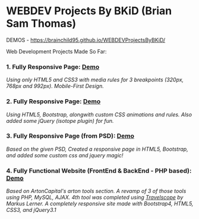 # WEBDEV Projects By BKiD (Brian Sam Thomas)

DEMOS - https://brainchild95.github.io/WEBDEVProjectsByBKiD/

Web Development Projects Made So Far: 

<h3>1. Fully Responsive Page: <a href="https://brainchild95.github.io/WEBDEVProjectsByBKiD/1.%20Responsive_HTML5-CSS3/index.html">Demo</a></h3>
   <em>Using only HTML5 and CSS3 with media rules for 3 breakpoints (320px, 768px and 992px). Mobile-First Design.</em>
   
<h3>2. Fully Responsive Page: <a href="https://brainchild95.github.io/WEBDEVProjectsByBKiD/2.%20Responsive_HTML5-CSS3-Bootstrap4-jQuery/index.html">Demo</a></h3>
   <em>Using HTML5, Bootstrap, alongwith custom CSS animations and rules. Also added some jQuery (isotope plugin) for fun.</em>
   
<h3>3. Fully Responsive Page (from PSD): <a href="https://brainchild95.github.io/WEBDEVProjectsByBKiD/3.%20Responsive_PSD-To-Bootstrap4_Stripe/main.html">Demo</a></h3>
   <em>Based on the given PSD, Created a responsive page in HTML5, Bootstrap, and added some custom css and jquery magic!</em>
   
<h3>4. Fully Functional Website (FrontEnd & BackEnd - PHP based): <a href="#"><abbr title="Not possible on Github Pages as per ToS.">Demo</abbr></a></h3>
   <em>Based on ArtonCapital's arton tools section. A revamp of 3 of those tools using PHP, MySQL, AJAX. 4th tool was completed using <a href="https://www.markuslerner.com/#travelscope">Travelscope</a> by Markus Lerner. A completely responsive site made with Bootstrap4, HTML5, CSS3, and jQuery3.1 </em>
